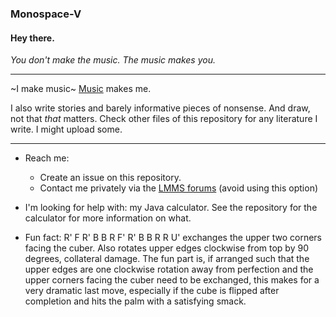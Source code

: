 ### Monospace-V
#### Hey there.

_You don't make the music. The music makes you._

****

~I make music~ [Music](https://lmms.io/forum/viewtopic.php?t=35299) makes me.

I also write stories and barely informative pieces of nonsense.
And draw, not that _that_ matters.
Check other files of this repository for any literature I write. I might upload some.

****

- Reach me:
  - Create an issue on this repository.
  - Contact me privately via the [LMMS forums](https://lmms.io/forum/memberlist.php?mode=viewprofile&u=9181) (avoid using this option)

- I'm looking for help with: my Java calculator. See the repository for the calculator for more information on what.

- Fun fact: R' F R' B B R F' R' B B R R U' exchanges the upper two corners facing the cuber. Also rotates upper edges clockwise from top by 90 degrees, collateral damage. The fun part is, if arranged such that the upper edges are one clockwise rotation away from perfection and the upper corners facing the cuber need to be exchanged, this makes for a very dramatic last move, especially if the cube is flipped after completion and hits the palm with a satisfying smack.




<!--
**Monospace-V/Monospace-V** is a ✨ _special_ ✨ repository because its `README.md` (this file) appears on your GitHub profile.

Here are some ideas to get you started:

- 🔭 I’m currently working on ...
- 🌱 I’m currently learning ...
- 👯 I’m looking to collaborate on ...
- 🤔 I’m looking for help with ...
- 💬 Ask me about ...
- 📫 How to reach me: ...
- 😄 Pronouns: ...
- ⚡ Fun fact: ...
-->
